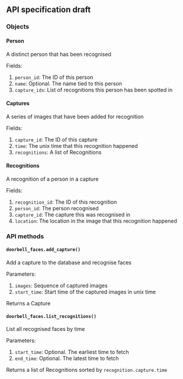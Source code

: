 ## API specification draft

### Objects

#### Person

A distinct person that has been recognised

Fields:
1) `person_id`: The ID of this person
2) `name`: Optional. The name tied to this person
3) `capture_ids`: List of recognitions this person has been spotted in

#### Captures

A series of images that have been added for recognition

Fields:
1) `capture_id`: The ID of this capture
2) `time`: The unix time that this recognition happened
3) `recognitions`: A list of Recognitions

#### Recognitions

A recognition of a person in a capture

Fields:
1) `recognition_id`: The ID of this recognition
2) `person_id`: The person recognised
3) `capture_id`: The capture this was recognised in
4) `location`: The location in the image that this recognition happened

### API methods

#### `doorbell_faces.add_capture()`
Add a capture to the database and recognise faces

Parameters:
1) `images`: Sequence of captured images
2) `start_time`: Start time of the captured images in unix time

Returns a Capture

#### `doorbell_faces.list_recognitions()`
List all recognised faces by time

Parameters:
1) `start_time`: Optional. The earliest time to fetch
1) `end_time`: Optional. The latest time to fetch

Returns a list of Recognitions sorted by `recognition.capture.time`

